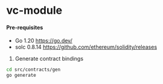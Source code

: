 # vc-module

#### Pre-requisites
- Go 1.20 https://go.dev/
- solc 0.8.14 https://github.com/ethereum/solidity/releases


1. Generate contract bindings

```sh
cd src/contracts/gen
go generate
```